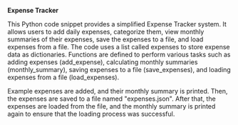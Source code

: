**Expense Tracker**

This Python code snippet provides a simplified Expense Tracker system. It allows users to add daily expenses, categorize them, view monthly summaries of their expenses, save the expenses to a file, and load expenses from a file.
The code uses a list called expenses to store expense data as dictionaries. Functions are defined to perform various tasks such as adding expenses (add_expense), calculating monthly summaries (monthly_summary), saving expenses to a file (save_expenses), and loading expenses from a file (load_expenses).

Example expenses are added, and their monthly summary is printed. Then, the expenses are saved to a file named "expenses.json". After that, the expenses are loaded from the file, and the monthly summary is printed again to ensure that the loading process was successful.






